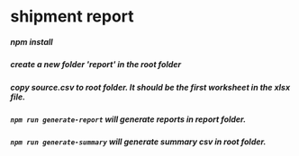 # shipment report

##### npm install

##### create a new folder 'report' in the root folder

##### copy source.csv to root folder. It should be the first worksheet in the xlsx file.

##### `npm run generate-report` will generate reports in report folder.

##### `npm run generate-summary` will generate summary csv in root folder.
